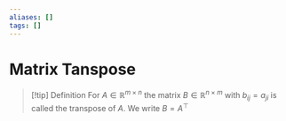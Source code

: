```yaml
---
aliases: []
tags: []
---
```


# Matrix Tanspose

>[!tip] Definition
>For $A \in \mathbb{R}^{m \times n}$ the matrix $B \in \mathbb{R}^{n \times m}$ with $b_{ij} = a_{ji}$ is called the transpose of $A$. We write $B = A^{\top}$

